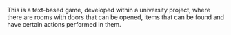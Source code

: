This is a text-based game, developed within a university project, where there are rooms with doors that can be opened, items that can be found and have certain actions performed in them. 

